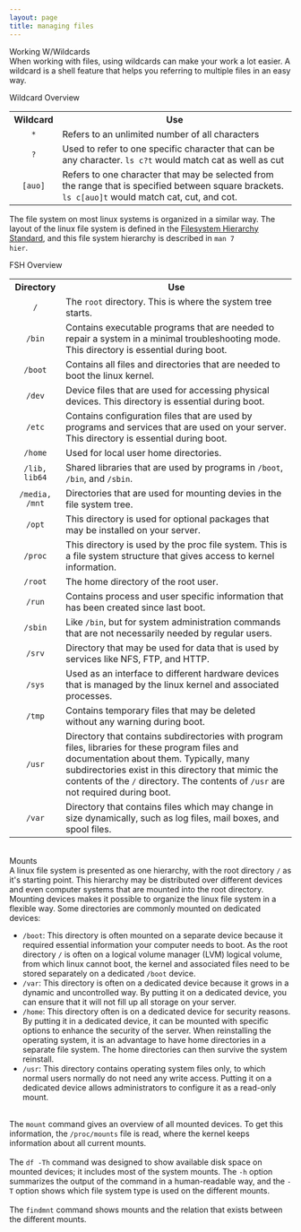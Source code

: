 ```yaml
---
layout: page
title: managing files
---
```


Working W/Wildcards<br>
When working with files, using wildcards can make your work a lot easier. A wildcard is a shell feature that helps you referring to multiple files in an easy way.<br>


Wildcard Overview<br>
<table>
  <tr>
    <th>Wildcard</th>
    <th>Use</th>
  </tr>
  <tr>
    <td align="center"><code>*</code></td>
    <td>Refers to an unlimited number of all characters</td>
  </tr>
  <tr>
    <td align="center"><code>?</code></td>
    <td>Used to refer to one specific character that can be any character. <code>ls c?t</code> would match cat as well as cut</td>
  </tr>
  <tr>
    <td align="center"><code>[auo]</code></td>
    <td>Refers to one character that may be selected from the range that is specified between square brackets. <code>ls c[auo]t</code> would match cat, cut, and cot.</td>
  </tr>
</table>

The file system on most linux systems is organized in a similar way. The layout of the linux file system is defined in the [Filesystem Hierarchy Standard](http://www.pathname.com/fhs/), and this file system hierarchy is described in <code>man 7 hier</code>.<br>

FSH Overview
<table>
  <tr>
    <th>Directory</th>
    <th>Use</th>
  </tr>
  <tr>
    <td align="center"><code>/</code></td>
    <td>The <code>root</code> directory. This is where the system tree starts.</td>
  </tr>
  <tr>
    <td align="center"><code>/bin</code></td>
    <td>Contains executable programs that are needed to repair a system in a minimal troubleshooting mode. This directory is essential during boot.</td>
  </tr>
  <tr>
    <td align="center"><code>/boot</code></td>
    <td>Contains all files and directories that are needed to boot the linux kernel.</td>
  </tr>
  <tr>
    <td align="center"><code>/dev</code></td>
    <td>Device files that are used for accessing physical devices. This directory is essential during boot.</td>
  </tr>
  <tr>
    <td align="center"><code>/etc</code></td>
    <td>Contains configuration files that are used by programs and services that are used on your server. This directory is essential during boot.</td>
  </tr>
  <tr>
    <td align="center"><code>/home</code></td>
    <td>Used for local user home directories.</td>
  </tr>
  <tr>
    <td align="center"><code>/lib, lib64</code></td>
    <td>Shared libraries that are used by programs in <code>/boot</code>, <code>/bin</code>, and <code>/sbin</code>.</td>
  </tr>
  <tr>
    <td align="center"><code>/media, /mnt</code></td>
    <td>Directories that are used for mounting devies in the file system tree.</td>
  </tr>
  <tr>
    <td align="center"><code>/opt</code></td>
    <td>This directory is used for optional packages that may be installed on your server.</td>
  </tr>
  <tr>
    <td align="center"><code>/proc</code></td>
    <td>This directory is used by the proc file system. This is a file system structure that gives access to kernel information.</td>
  </tr>
  <tr>
    <td align="center"><code>/root</code></td>
    <td>The home directory of the root user.</td>
  </tr>
  <tr>
    <td align="center"><code>/run</code></td>
    <td>Contains process and user specific information that has been created since last boot.</td>
  </tr>
  <tr>
    <td align="center"><code>/sbin</code></td>
    <td>Like <code>/bin</code>, but for system administration commands that are not necessarily needed by regular users.</td>
  </tr>
  <tr>
    <td align="center"><code>/srv</code></td>
    <td>Directory that may be used for data that is used by services like NFS, FTP, and HTTP.</td>
  </tr>
  <tr>
    <td align="center"><code>/sys</code></td>
    <td>Used as an interface to different hardware devices that is managed by the linux kernel and associated processes.</td>
  </tr>
  <tr>
    <td align="center"><code>/tmp</code></td>
    <td>Contains temporary files that may be deleted without any warning during boot.</td>
  </tr>
  <tr>
    <td align="center"><code>/usr</code></td>
    <td>Directory that contains subdirectories with program files, libraries for these program files and documentation about them. Typically, many subdirectories exist in this directory that mimic the contents of the <code>/</code> directory. The contents of <code>/usr</code> are not required during boot.</td>
  </tr>
  <tr>
    <td align="center"><code>/var</code></td>
    <td>Directory that contains files which may change in size dynamically, such as log files, mail boxes, and spool files.</td>
  </tr>
</table><br>
Mounts<br>
A linux file system is presented as one hierarchy, with the root directory <code>/</code> as it's starting point. This hierarchy may be distributed over different devices and even computer systems that are mounted into the root directory.<br>
Mounting devices makes it possible to organize the linux file system in a flexible way. Some directories are commonly mounted on dedicated devices:
<ul>
<li><code>/boot</code>: This directory is often mounted on a separate device because it required essential information your computer needs to boot. As the root directory <code>/</code> is often on a logical volume manager (LVM) logical volume, from which linux cannot boot, the kernel and associated files need to be stored separately on a dedicated <code>/boot</code> device.</li>
<li><code>/var</code>: This directory is often on a dedicated device because it grows in a dynamic and uncontrolled way. By putting it on a dedicated device, you can ensure that it will not fill up all storage on your server.</li>
<li><code>/home</code>: This directory often is on a dedicated device for security reasons. By putting it in a dedicated device, it can be mounted with specific options to enhance the security of the server. When reinstalling the operating system, it is an advantage to have home directories in a separate file system. The home directories can then survive the system reinstall.</li>
<li><code>/usr</code>: This directory contains operating system files only, to which normal users normally do not need any write access. Putting it on a dedicated device allows administrators to configure it as a read-only mount.</li>
</ul><br>
The <code>mount</code> command gives an overview of all mounted devices. To get this information, the <code>/proc/mounts</code> file is read, where the kernel keeps information about all current mounts.<br>
<br>
The <code>df -Th</code> command was designed to show available disk space on mounted devices; it includes most of the system mounts. The <code>-h</code> option summarizes the output of the command in a human-readable way, and the <code>-T</code> option shows which file system type is used on the different mounts.<br>
<br>
The <code>findmnt</code> command shows mounts and the relation that exists between the different mounts.